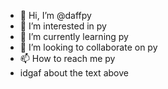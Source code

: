 - 👋 Hi, I’m @daffpy
- 👀 I’m interested in py
- 🌱 I’m currently learning py
- 💞️ I’m looking to collaborate on py
- 📫 How to reach me py
- idgaf about the text above

<!---
daffpy/daffpy is a ✨ special ✨ repository because its `README.md` (this file) appears on your GitHub profile.
You can click the Preview link to take a look at your changes.
--->
